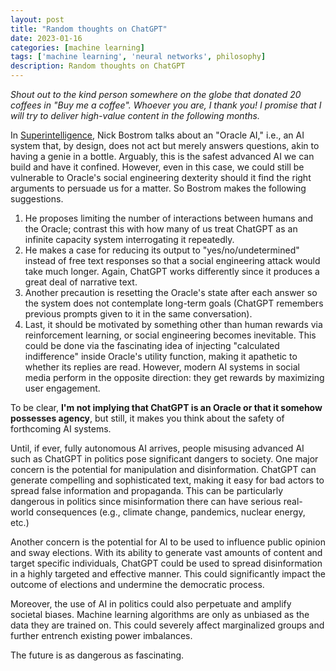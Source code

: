 ```yaml
---
layout: post
title: "Random thoughts on ChatGPT"
date: 2023-01-16
categories: [machine learning]
tags: ['machine learning', 'neural networks', philosophy]
description: Random thoughts on ChatGPT
---
```


*Shout out to the kind person somewhere on the globe that donated 20 coffees in "Buy me a coffee". Whoever you are, I thank you! I promise that I will try to deliver high-value content in the following months.*


In [Superintelligence](https://en.wikipedia.org/wiki/Superintelligence:_Paths,_Dangers,_Strategies), Nick Bostrom talks about an "Oracle AI," i.e., an AI system that, by design, does not act but merely answers questions, akin to having a genie in a bottle. Arguably, this is the safest advanced AI we can build and have it confined. However, even in this case, we could still be vulnerable to Oracle's social engineering dexterity should it find the right arguments to persuade us for a matter. So Bostrom makes the following suggestions.

1. He proposes limiting the number of interactions between humans and the Oracle; contrast this with how many of us treat ChatGPT as an infinite capacity system interrogating it repeatedly.
2. He makes a case for reducing its output to "yes/no/undetermined" instead of free text responses so that a social engineering attack would take much longer. Again, ChatGPT works differently since it produces a great deal of narrative text.
3. Another precaution is resetting the Oracle's state after each answer so the system does not contemplate long-term goals (ChatGPT remembers previous prompts given to it in the same conversation).
4. Last, it should be motivated by something other than human rewards via reinforcement learning, or social engineering becomes inevitable. This could be done via the fascinating idea of injecting "calculated indifference" inside Oracle's utility function, making it apathetic to whether its replies are read. However, modern AI systems in social media perform in the opposite direction: they get rewards by maximizing user engagement.

To be clear, **I'm not implying that ChatGPT is an Oracle or that it somehow possesses agency**, but still, it makes you think about the safety of forthcoming AI systems.

Until, if ever, fully autonomous AI arrives, people misusing advanced AI such as ChatGPT in politics pose significant dangers to society. One major concern is the potential for manipulation and disinformation. ChatGPT can generate compelling and sophisticated text, making it easy for bad actors to spread false information and propaganda. This can be particularly dangerous in politics since misinformation there can have serious real-world consequences (e.g., climate change, pandemics,
nuclear energy, etc.)

Another concern is the potential for AI to be used to influence public opinion and sway elections. With its ability to generate vast amounts of content and target specific individuals, ChatGPT could be used to spread disinformation in a highly targeted and effective manner. This could significantly impact the outcome of elections and undermine the democratic process.

Moreover, the use of AI in politics could also perpetuate and amplify societal biases. Machine learning algorithms are only as unbiased as the data they are trained on. This could severely affect marginalized groups and further entrench existing power imbalances.

The future is as dangerous as fascinating.
